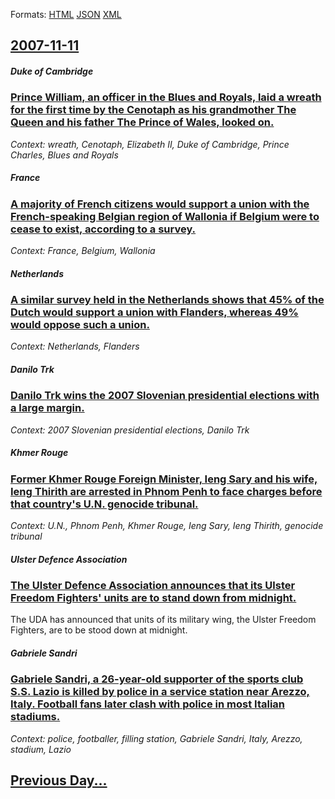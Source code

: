 
Formats: [HTML](2007/11/11/index.html)  [JSON](2007/11/11/index.json)  [XML](2007/11/11/index.xml)  

## [2007-11-11](/news/2007/11/11/index.md)

##### Duke of Cambridge
### [ Prince William, an officer in the Blues and Royals, laid a wreath for the first time by the Cenotaph as his grandmother The Queen and his father The Prince of Wales, looked on. ](/news/2007/11/11/prince-william-an-officer-in-the-blues-and-royals-laid-a-wreath-for-the-first-time-by-the-cenotaph-as-his-grandmother-the-queen-and-his-f.md)
_Context: wreath, Cenotaph, Elizabeth II, Duke of Cambridge, Prince Charles, Blues and Royals_

##### France
### [ A majority of French citizens would support a union with the French-speaking Belgian region of Wallonia if Belgium were to cease to exist, according to a survey. ](/news/2007/11/11/a-majority-of-french-citizens-would-support-a-union-with-the-french-speaking-belgian-region-of-wallonia-if-belgium-were-to-cease-to-exist.md)
_Context: France, Belgium, Wallonia_

##### Netherlands
### [ A similar survey held in the Netherlands shows that 45% of the Dutch would support a union with Flanders, whereas 49% would oppose such a union. ](/news/2007/11/11/a-similar-survey-held-in-the-netherlands-shows-that-45-of-the-dutch-would-support-a-union-with-flanders-whereas-49-would-oppose-such-a-u.md)
_Context: Netherlands, Flanders_

##### Danilo Trk
### [ Danilo Trk wins the 2007 Slovenian presidential elections with a large margin. ](/news/2007/11/11/danilo-turk-wins-the-2007-slovenian-presidential-elections-with-a-large-margin.md)
_Context: 2007 Slovenian presidential elections, Danilo Trk_

##### Khmer Rouge
### [ Former Khmer Rouge Foreign Minister, Ieng Sary and his wife, Ieng Thirith are arrested in Phnom Penh to face charges before that country's U.N. genocide tribunal. ](/news/2007/11/11/former-khmer-rouge-foreign-minister-ieng-sary-and-his-wife-ieng-thirith-are-arrested-in-phnom-penh-to-face-charges-before-that-country-s.md)
_Context: U.N., Phnom Penh, Khmer Rouge, Ieng Sary, Ieng Thirith, genocide tribunal_

##### Ulster Defence Association
### [ The Ulster Defence Association announces that its Ulster Freedom Fighters' units are to stand down from midnight. ](/news/2007/11/11/the-ulster-defence-association-announces-that-its-ulster-freedom-fighters-units-are-to-stand-down-from-midnight.md)
The UDA has announced that units of its military wing, the Ulster Freedom Fighters, are to be stood down at midnight.

##### Gabriele Sandri
### [ Gabriele Sandri, a 26-year-old supporter of the sports club S.S. Lazio is killed by police in a service station near Arezzo, Italy. Football fans later clash with police in most Italian stadiums. ](/news/2007/11/11/gabriele-sandri-a-26-year-old-supporter-of-the-sports-club-s-s-lazio-is-killed-by-police-in-a-service-station-near-arezzo-italy-footbal.md)
_Context: police, footballer, filling station, Gabriele Sandri, Italy, Arezzo, stadium, Lazio_

## [Previous Day...](/news/2007/11/10/index.md)

